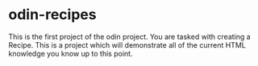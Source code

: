 # odin-recipes

This is the first project of the odin project. You are tasked with creating a Recipe. This is a project which will demonstrate all of the current HTML knowledge you know up to this point.